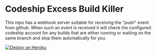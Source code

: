 # Codeship Excess Build Killer

This repo has a webhook server suitable for receiving the "push" event
from github. When such an event is received it will check the configured
codeship account for any builds that are either running or waiting on
the same branch and stop them automatically for you.

[![Deploy on Heroku](https://www.herokucdn.com/deploy/button.svg)](https://heroku.com/deploy)

